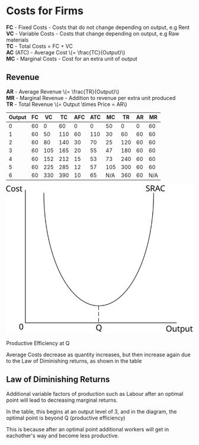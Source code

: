 # Costs for Firms #
**FC** - Fixed Costs - Costs that do not change depending on output, e.g Rent  
**VC** - Variable Costs - Costs that change depending on output, e.g Raw materials  
**TC** - Total Costs = FC + VC  
**AC** (ATC) - Average Cost \\(= \frac{TC}{Output}\\)  
**MC** - Marginal Costs - Cost for an extra unit of output

## Revenue ##
**AR** - Average Revenue \\(= \frac{TR}{Output}\\)  
**MR** - Marginal Revenue - Addition to revenue per extra unit produced  
**TR** - Total Revenue \\(= Output \times Price = AR\\)

| Output | FC | VC | TC | AFC | ATC | MC | TR | AR | MR |
| ---    |--- |--- |--- | --- | --- |--- |--- |--- |--- |
| 0      | 60 | 0  | 60 | 0   | 0   | 50 | 0  | 0  | 60 |
| 1      | 60 | 50 | 110| 60  | 110 | 30 | 60 | 60 | 60 |
| 2      | 60 | 80 | 140| 30  | 70  | 25 | 120| 60 | 60 |
| 3      | 60 | 105| 165| 20  | 55  | 47 | 180| 60 | 60 |
| 4      | 60 | 152| 212| 15  | 53  | 73 | 240| 60 | 60 |
| 5      | 60 | 225| 285| 12  | 57  | 105| 300| 60 | 60 |
| 6      | 60 | 330| 390| 10  | 65  | N/A| 360| 60 | N/A|

![SRAC Curve](diagrams/srac_curve.svg#mono-black)

Productive Efficiency at Q

Average Costs decrease as quantity increases, but then increase again due to the Law of Diminishing returns, as shown in the table

## Law of Diminishing Returns ##
Additional variable factors of production such as Labour after an optimal point will lead to decreasing marginal returns.

In the table, this begins at an output level of 3, and in the diagram, the optimal point is beyond Q (productive efficiency)

This is because after an optimal point additional workers will get in eachother's way and become less productive.

